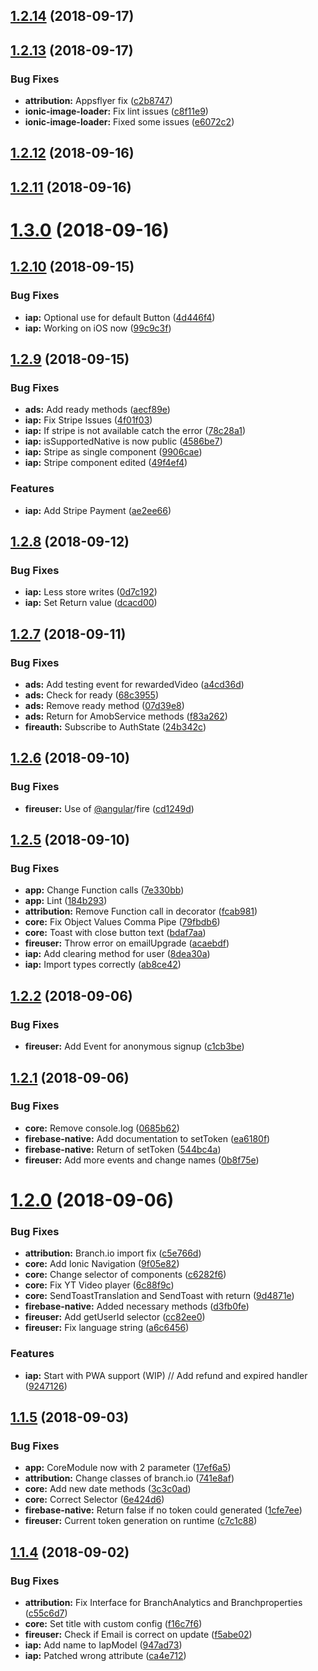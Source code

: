 <a name="1.2.14"></a>
## [1.2.14](https://github.com/paulstelzer/innomobile-library/compare/v1.2.13...v1.2.14) (2018-09-17)



<a name="1.2.13"></a>
## [1.2.13](https://github.com/paulstelzer/innomobile-library/compare/v1.2.12...v1.2.13) (2018-09-17)


### Bug Fixes

* **attribution:** Appsflyer fix ([c2b8747](https://github.com/paulstelzer/innomobile-library/commit/c2b8747))
* **ionic-image-loader:** Fix lint issues ([c8f11e9](https://github.com/paulstelzer/innomobile-library/commit/c8f11e9))
* **ionic-image-loader:** Fixed some issues ([e6072c2](https://github.com/paulstelzer/innomobile-library/commit/e6072c2))



<a name="1.2.12"></a>
## [1.2.12](https://github.com/paulstelzer/innomobile-library/compare/v1.2.11...v1.2.12) (2018-09-16)



<a name="1.2.11"></a>
## [1.2.11](https://github.com/paulstelzer/innomobile-library/compare/v1.3.0...v1.2.11) (2018-09-16)



<a name="1.3.0"></a>
# [1.3.0](https://github.com/paulstelzer/innomobile-library/compare/v1.2.10...v1.3.0) (2018-09-16)



<a name="1.2.10"></a>
## [1.2.10](https://github.com/paulstelzer/innomobile-library/compare/v1.2.9...v1.2.10) (2018-09-15)


### Bug Fixes

* **iap:** Optional use for default Button ([4d446f4](https://github.com/paulstelzer/innomobile-library/commit/4d446f4))
* **iap:** Working on iOS now ([99c9c3f](https://github.com/paulstelzer/innomobile-library/commit/99c9c3f))



<a name="1.2.9"></a>
## [1.2.9](https://github.com/paulstelzer/innomobile-library/compare/v1.2.8...v1.2.9) (2018-09-15)


### Bug Fixes

* **ads:** Add ready methods ([aecf89e](https://github.com/paulstelzer/innomobile-library/commit/aecf89e))
* **iap:** Fix Stripe Issues ([4f01f03](https://github.com/paulstelzer/innomobile-library/commit/4f01f03))
* **iap:** If stripe is not available catch the error ([78c28a1](https://github.com/paulstelzer/innomobile-library/commit/78c28a1))
* **iap:** isSupportedNative is now public ([4586be7](https://github.com/paulstelzer/innomobile-library/commit/4586be7))
* **iap:** Stripe as single component ([9906cae](https://github.com/paulstelzer/innomobile-library/commit/9906cae))
* **iap:** Stripe component edited ([49f4ef4](https://github.com/paulstelzer/innomobile-library/commit/49f4ef4))


### Features

* **iap:** Add Stripe Payment ([ae2ee66](https://github.com/paulstelzer/innomobile-library/commit/ae2ee66))



<a name="1.2.8"></a>
## [1.2.8](https://github.com/paulstelzer/innomobile-library/compare/v1.2.7...v1.2.8) (2018-09-12)


### Bug Fixes

* **iap:** Less store writes ([0d7c192](https://github.com/paulstelzer/innomobile-library/commit/0d7c192))
* **iap:** Set Return value ([dcacd00](https://github.com/paulstelzer/innomobile-library/commit/dcacd00))



<a name="1.2.7"></a>
## [1.2.7](https://github.com/paulstelzer/innomobile-library/compare/v1.2.6...v1.2.7) (2018-09-11)


### Bug Fixes

* **ads:** Add testing event for rewardedVideo ([a4cd36d](https://github.com/paulstelzer/innomobile-library/commit/a4cd36d))
* **ads:** Check for ready ([68c3955](https://github.com/paulstelzer/innomobile-library/commit/68c3955))
* **ads:** Remove ready method ([07d39e8](https://github.com/paulstelzer/innomobile-library/commit/07d39e8))
* **ads:** Return for AmobService methods ([f83a262](https://github.com/paulstelzer/innomobile-library/commit/f83a262))
* **fireauth:** Subscribe to AuthState ([24b342c](https://github.com/paulstelzer/innomobile-library/commit/24b342c))



<a name="1.2.6"></a>
## [1.2.6](https://github.com/paulstelzer/innomobile-library/compare/v1.2.5...v1.2.6) (2018-09-10)


### Bug Fixes

* **fireuser:** Use of [@angular](https://github.com/angular)/fire ([cd1249d](https://github.com/paulstelzer/innomobile-library/commit/cd1249d))



<a name="1.2.5"></a>
## [1.2.5](https://github.com/paulstelzer/innomobile-library/compare/v1.2.2...v1.2.5) (2018-09-10)


### Bug Fixes

* **app:** Change Function calls ([7e330bb](https://github.com/paulstelzer/innomobile-library/commit/7e330bb))
* **app:** Lint ([184b293](https://github.com/paulstelzer/innomobile-library/commit/184b293))
* **attribution:** Remove Function call in decorator ([fcab981](https://github.com/paulstelzer/innomobile-library/commit/fcab981))
* **core:** Fix Object Values Comma Pipe ([79fbdb6](https://github.com/paulstelzer/innomobile-library/commit/79fbdb6))
* **core:** Toast with close button text ([bdaf7aa](https://github.com/paulstelzer/innomobile-library/commit/bdaf7aa))
* **fireuser:** Throw error on emailUpgrade ([acaebdf](https://github.com/paulstelzer/innomobile-library/commit/acaebdf))
* **iap:** Add clearing method for user ([8dea30a](https://github.com/paulstelzer/innomobile-library/commit/8dea30a))
* **iap:** Import types correctly ([ab8ce42](https://github.com/paulstelzer/innomobile-library/commit/ab8ce42))



<a name="1.2.2"></a>
## [1.2.2](https://github.com/paulstelzer/innomobile-library/compare/v1.2.1...v1.2.2) (2018-09-06)


### Bug Fixes

* **fireuser:** Add Event for anonymous signup ([c1cb3be](https://github.com/paulstelzer/innomobile-library/commit/c1cb3be))



<a name="1.2.1"></a>
## [1.2.1](https://github.com/paulstelzer/innomobile-library/compare/v1.2.0...v1.2.1) (2018-09-06)


### Bug Fixes

* **core:** Remove console.log ([0685b62](https://github.com/paulstelzer/innomobile-library/commit/0685b62))
* **firebase-native:** Add documentation to setToken ([ea6180f](https://github.com/paulstelzer/innomobile-library/commit/ea6180f))
* **firebase-native:** Return of setToken ([544bc4a](https://github.com/paulstelzer/innomobile-library/commit/544bc4a))
* **fireuser:** Add more events and change names ([0b8f75e](https://github.com/paulstelzer/innomobile-library/commit/0b8f75e))



<a name="1.2.0"></a>
# [1.2.0](https://github.com/paulstelzer/innomobile-library/compare/v1.1.5...v1.2.0) (2018-09-06)


### Bug Fixes

* **attribution:** Branch.io import fix ([c5e766d](https://github.com/paulstelzer/innomobile-library/commit/c5e766d))
* **core:** Add Ionic Navigation ([9f05e82](https://github.com/paulstelzer/innomobile-library/commit/9f05e82))
* **core:** Change selector of components ([c6282f6](https://github.com/paulstelzer/innomobile-library/commit/c6282f6))
* **core:** Fix YT Video player ([6c88f9c](https://github.com/paulstelzer/innomobile-library/commit/6c88f9c))
* **core:** SendToastTranslation and SendToast with return ([9d4871e](https://github.com/paulstelzer/innomobile-library/commit/9d4871e))
* **firebase-native:** Added necessary methods ([d3fb0fe](https://github.com/paulstelzer/innomobile-library/commit/d3fb0fe))
* **fireuser:** Add getUserId selector ([cc82ee0](https://github.com/paulstelzer/innomobile-library/commit/cc82ee0))
* **fireuser:** Fix language string ([a6c6456](https://github.com/paulstelzer/innomobile-library/commit/a6c6456))


### Features

* **iap:** Start with PWA support (WIP) // Add refund and expired handler ([9247126](https://github.com/paulstelzer/innomobile-library/commit/9247126))



<a name="1.1.5"></a>
## [1.1.5](https://github.com/paulstelzer/innomobile-library/compare/v1.1.4...v1.1.5) (2018-09-03)


### Bug Fixes

* **app:** CoreModule now with 2 parameter ([17ef6a5](https://github.com/paulstelzer/innomobile-library/commit/17ef6a5))
* **attribution:** Change classes of branch.io ([741e8af](https://github.com/paulstelzer/innomobile-library/commit/741e8af))
* **core:** Add new date methods ([3c3c0ad](https://github.com/paulstelzer/innomobile-library/commit/3c3c0ad))
* **core:** Correct Selector ([6e424d6](https://github.com/paulstelzer/innomobile-library/commit/6e424d6))
* **firebase-native:** Return false if no token could generated ([1cfe7ee](https://github.com/paulstelzer/innomobile-library/commit/1cfe7ee))
* **fireuser:** Current token generation on runtime ([c7c1c88](https://github.com/paulstelzer/innomobile-library/commit/c7c1c88))



<a name="1.1.4"></a>
## [1.1.4](https://github.com/paulstelzer/innomobile-library/compare/c55c6d7...v1.1.4) (2018-09-02)


### Bug Fixes

* **attribution:** Fix Interface for BranchAnalytics and Branchproperties ([c55c6d7](https://github.com/paulstelzer/innomobile-library/commit/c55c6d7))
* **core:** Set title with custom config ([f16c7f6](https://github.com/paulstelzer/innomobile-library/commit/f16c7f6))
* **fireuser:** Check if Email is correct on update ([f5abe02](https://github.com/paulstelzer/innomobile-library/commit/f5abe02))
* **iap:** Add name to IapModel ([947ad73](https://github.com/paulstelzer/innomobile-library/commit/947ad73))
* **iap:** Patched wrong attribute ([ca4e712](https://github.com/paulstelzer/innomobile-library/commit/ca4e712))



